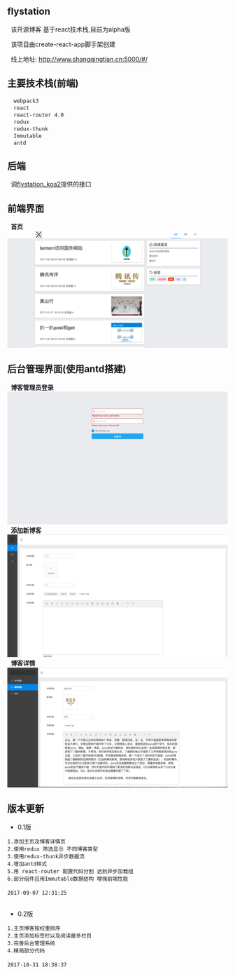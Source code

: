 ## flystation 
   该开源博客 基于react技术栈,目前为alpha版
   
   该项目由create-react-app脚手架创建
   
   线上地址: http://www.shangqingtian.cn:5000/#/

## 主要技术栈(前端)

   ```
     webpack3 
     react
     react-router 4.0
     redux
   redux-thunk
   Immutable
     antd
   ```
   
## 后端

    调[flystation_koa2](https://github.com/ElonXun/flystation_koa2)提供的接口

## 前端界面
   **首页**
   ![home](https://github.com/ElonXun/flystation_alpha/blob/master/example/image/QQ20171031-182947.png)

## 后台管理界面(使用antd搭建)
   **博客管理员登录**
   ![admin](https://github.com/ElonXun/flystation_alpha/blob/master/example/image/3DC89429-6DDC-4E1B-A281-4D42D60FDBB0.png)
   **添加新博客**
   ![backView](https://github.com/ElonXun/flystation_alpha/blob/master/example/image/2980A65C-E858-4744-904F-12B2256C74CF.png)
   **博客详情**
   ![blogDetails](https://github.com/ElonXun/flystation_alpha/blob/master/example/image/WX20171028-230219.png)
   
## 版本更新
* 0.1版
 ```
1.添加主页及博客详情页
2.使用redux 筛选显示 不同博客类型
3.使用redux-thunk异步数据流
4.增加antd样式
5.用 react-router 配置代码分割 达到异步加载组
6.部分组件应用Immutable数据结构 增强前端性能

2017-09-07 12:31:25
    
```

* 0.2版
 ```
 1.主页博客按权重排序
 2.主页添加标签栏以及阅读最多栏目
 3.完善后台管理系统
 4.精简部分代码
 
 2017-10-31 18:38:37 
 
 ```
  
